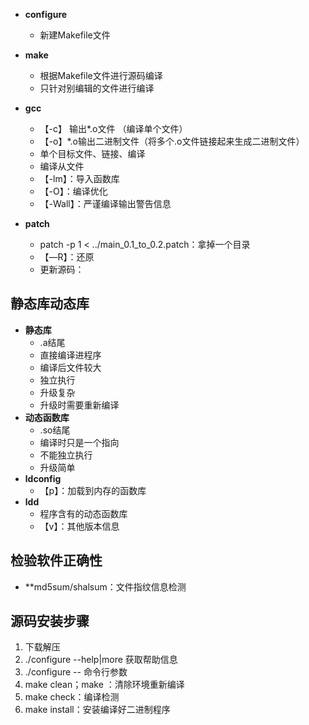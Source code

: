 - **configure**
	- 新建Makefile文件
- **make**
	- 根据Makefile文件进行源码编译
	- 只针对别编辑的文件进行编译
- **gcc**
	- 【-c】 输出*.o文件 （编译单个文件）
	- 【-o】*.o输出二进制文件（将多个.o文件链接起来生成二进制文件）
	- 单个目标文件、链接、编译
	- 编译从文件
	- 【-lm】：导入函数库
	- 【-O】：编译优化
	- 【-Wall】：严谨编译输出警告信息

- **patch**
	- patch -p 1 < ../main_0.1_to_0.2.patch：拿掉一个目录
	- 【—R】：还原
	- 更新源码：

## 静态库动态库
- **静态库**
	- .a结尾
	- 直接编译进程序
	- 编译后文件较大
	- 独立执行
	- 升级复杂
	- 升级时需要重新编译
- **动态函数库**
	- .so结尾
	- 编译时只是一个指向
	- 不能独立执行
	- 升级简单
- **ldconfig**
	- 【p】：加载到内存的函数库
- **ldd**
	- 程序含有的动态函数库
	- 【v】：其他版本信息

## 检验软件正确性
- **md5sum/shalsum：文件指纹信息检测
## 源码安装步骤
1. 下载解压
2. ./configure --help|more 获取帮助信息
3. ./configure --  命令行参数
4. make clean；make ：清除环境重新编译
5. make check：编译检测
6. make install：安装编译好二进制程序
<!--stackedit_data:
eyJoaXN0b3J5IjpbLTUyMjE5MTY3MSwtNTQ5OTgyOTIsLTUxOT
IyMTA0MiwyMDUxMTE2ODAxLDIxMDY4Njc3NDAsODc5Nzg4Mzgz
LC0xNzA3NzUxNTAsLTIwMjE5NDgzNThdfQ==
-->